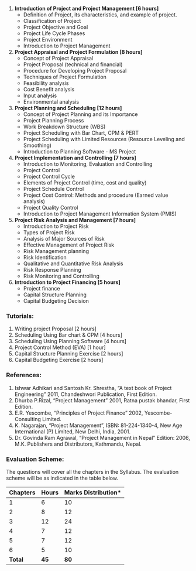 1. **Introduction of Project and Project Management [6 hours]**
    * Definition of Project, its characteristics, and example of project.
    * Classification of Project
    * Project Objective and Goal
    * Project Life Cycle Phases
    * Project Environment
    * Introduction to Project Management
2. **Project Appraisal and Project Formulation [8 hours]**
    * Concept of Project Appraisal 
    * Project Proposal (technical and financial)
    * Procedure for Developing Project Proposal
    * Techniques of Project Formulation 
    * Feasibility analysis
    * Cost Benefit analysis
    * Input analysis
    * Environmental analysis
3. **Project Planning and Scheduling [12 hours]**
    * Concept of Project Planning and its Importance 
    * Project Planning Process
    * Work Breakdown Structure (WBS) 
    * Project Scheduling with Bar Chart, CPM & PERT
    * Project Scheduling with Limited Resources (Resource Leveling and Smoothing)
    * Introduction to Planning Software - MS Project
4. **Project Implementation and Controlling [7 hours]**
    * Introduction to Monitoring, Evaluation and Controlling
    * Project Control
    * Project Control Cycle 
    * Elements of Project Control (time, cost and quality)
    * Project Schedule Control 
    * Project Cost Control: Methods and procedure (Earned value analysis)
    * Project Quality Control
    * Introduction to Project Management Information System (PMIS)
5. **Project Risk Analysis and Management [7 hours]**
    * Introduction to Project Risk
    * Types of Project Risk 
    * Analysis of Major Sources of Risk
    * Effective Management of Project Risk
    * Risk Management planning
    * Risk Identification
    * Qualitative and Quantitative Risk Analysis 
    * Risk Response Planning 
    * Risk Monitoring and Controlling
6. **Introduction to Project Financing [5 hours]**
    * Project finance
    * Capital Structure Planning
    * Capital Budgeting Decision

### **Tutorials:**

1. Writing project Proposal [2 hours]
2. Scheduling Using Bar chart & CPM [4 hours]
3. Scheduling Using Planning Software [4 hours] 
4. Project Control Method (EVA) [1 hour]
5. Capital Structure Planning Exercise [2 hours]
6. Capital Budgeting Exercise [2 hours]

### **References:**

1. Ishwar Adhikari and Santosh Kr. Shrestha, “A text book of Project Engineering” 2011, Chandeshwori Publication, First Edition. 
2. Dhurba P.Rizal, “Project Management” 2001, Ratna pustak bhandar, First Edition. 
3. E.R. Yescombe, “Principles of Project Finance” 2002, Yescombe-Consulting Limited.
4. K. Nagarajan, “Project Management”, ISBN: 81-224-1340-4, New Age International (P) Limited, New Delhi, India, 2001. 
5. Dr. Govinda Ram Agrawal, “Project Management in Nepal” Edition: 2006, M.K. Publishers and Distributors, Kathmandu, Nepal.

### **Evaluation Scheme:**

The questions will cover all the chapters in the Syllabus. The evaluation scheme will be as indicated in the table below.

| Chapters  | Hours  | Marks Distribution* |
| --------- | ------ | ------------------- |
| 1         | 6      | 10                  |
| 2         | 8      | 12                  |
| 3         | 12     | 24                  |
| 4         | 7      | 12                  |
| 5         | 7      | 12                  |
| 6         | 5      | 10                  |
| **Total** | **45** | **80**              |

